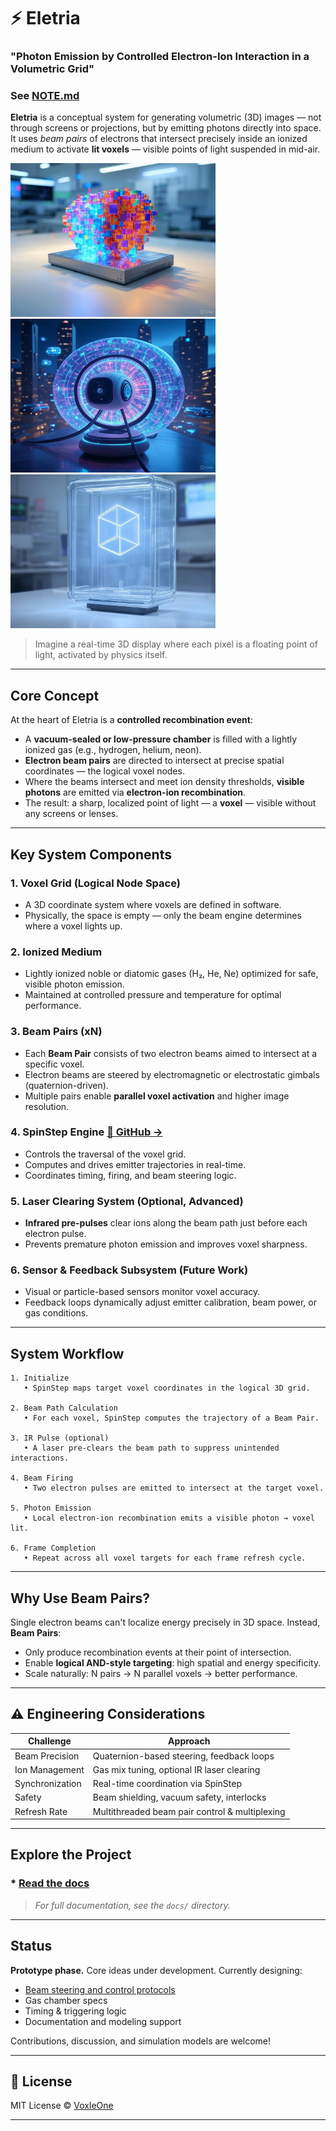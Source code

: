 # ⚡️ Eletria

### "Photon Emission by Controlled Electron-Ion Interaction in a Volumetric Grid"

### See [NOTE.md](NOTE.md)

**Eletria** is a conceptual system for generating volumetric (3D) images — not through screens or projections, but by emitting photons directly into space. It uses *beam pairs* of electrons that intersect precisely inside an ionized medium to activate **lit voxels** — visible points of light suspended in mid-air.

<p float="left">
  <img src="docs/assets/eletria-set1.jpg" width="328" />
  <img src="docs/assets/eletria-set2.jpg" width="328" />
  <img src="docs/assets/eletria-set3.jpg" width="328" />
</p>

> Imagine a real-time 3D display where each pixel is a floating point of light, activated by physics itself.

---

## Core Concept

At the heart of Eletria is a **controlled recombination event**:

- A **vacuum-sealed or low-pressure chamber** is filled with a lightly ionized gas (e.g., hydrogen, helium, neon).
- **Electron beam pairs** are directed to intersect at precise spatial coordinates — the logical voxel nodes.
- Where the beams intersect and meet ion density thresholds, **visible photons** are emitted via **electron-ion recombination**.
- The result: a sharp, localized point of light — a **voxel** — visible without any screens or lenses.

---

## Key System Components

### 1. Voxel Grid (Logical Node Space)
- A 3D coordinate system where voxels are defined in software.
- Physically, the space is empty — only the beam engine determines where a voxel lights up.

### 2. Ionized Medium
- Lightly ionized noble or diatomic gases (H₂, He, Ne) optimized for safe, visible photon emission.
- Maintained at controlled pressure and temperature for optimal performance.

### 3. Beam Pairs (xN)
- Each **Beam Pair** consists of two electron beams aimed to intersect at a specific voxel.
- Electron beams are steered by electromagnetic or electrostatic gimbals (quaternion-driven).
- Multiple pairs enable **parallel voxel activation** and higher image resolution.

### 4. SpinStep Engine [🔗 GitHub →](https://github.com/VoxLeone/SpinStep)
- Controls the traversal of the voxel grid.
- Computes and drives emitter trajectories in real-time.
- Coordinates timing, firing, and beam steering logic.

### 5. Laser Clearing System (Optional, Advanced)
- **Infrared pre-pulses** clear ions along the beam path just before each electron pulse.
- Prevents premature photon emission and improves voxel sharpness.

### 6. Sensor & Feedback Subsystem (Future Work)
- Visual or particle-based sensors monitor voxel accuracy.
- Feedback loops dynamically adjust emitter calibration, beam power, or gas conditions.

---

## System Workflow

```text
1. Initialize
   • SpinStep maps target voxel coordinates in the logical 3D grid.

2. Beam Path Calculation
   • For each voxel, SpinStep computes the trajectory of a Beam Pair.

3. IR Pulse (optional)
   • A laser pre-clears the beam path to suppress unintended interactions.

4. Beam Firing
   • Two electron pulses are emitted to intersect at the target voxel.

5. Photon Emission
   • Local electron-ion recombination emits a visible photon → voxel lit.

6. Frame Completion
   • Repeat across all voxel targets for each frame refresh cycle.
````

---

## Why Use Beam Pairs?

Single electron beams can't localize energy precisely in 3D space. Instead, **Beam Pairs**:

* Only produce recombination events at their point of intersection.
* Enable **logical AND-style targeting**: high spatial and energy specificity.
* Scale naturally: N pairs → N parallel voxels → better performance.

---

## ⚠️ Engineering Considerations

| Challenge       | Approach                                       |
| --------------- | ---------------------------------------------- |
| Beam Precision  | Quaternion-based steering, feedback loops      |
| Ion Management  | Gas mix tuning, optional IR laser clearing     |
| Synchronization | Real-time coordination via SpinStep            |
| Safety          | Beam shielding, vacuum safety, interlocks      |
| Refresh Rate    | Multithreaded beam pair control & multiplexing |

---

## Explore the Project

### * [Read the docs](docs/)

> *For full documentation, see the `docs/` directory.*

---

## Status

**Prototype phase.** Core ideas under development.
Currently designing:

* [Beam steering and control protocols](https://github.com/VoxleOne/SpinStep/)
* Gas chamber specs
* Timing & triggering logic
* Documentation and modeling support

Contributions, discussion, and simulation models are welcome!

---

## 📜 License

MIT License © [VoxleOne](https://github.com/VoxleOne)

---
